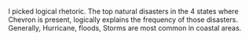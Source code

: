 I picked logical rhetoric. The top natural disasters in the 4 states where Chevron is present, logically explains the frequency of those disasters. Generally, Hurricane, floods, Storms are most common in coastal areas. 
